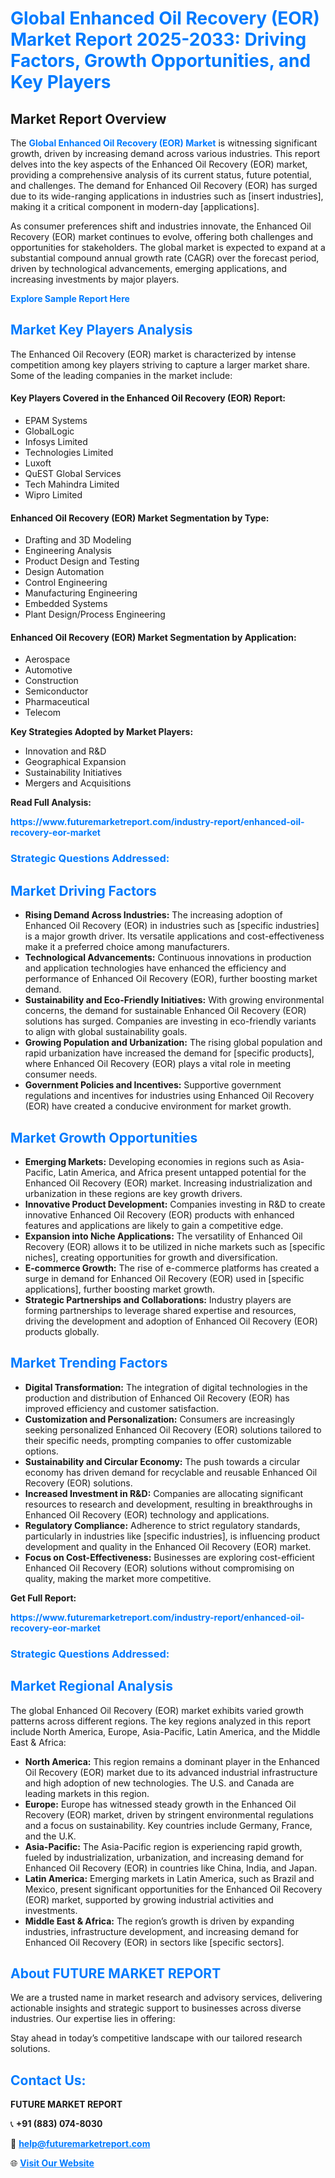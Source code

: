 <h1 style="color: #007BFF;">Global Enhanced Oil Recovery (EOR) Market Report 2025-2033: Driving Factors, Growth Opportunities, and Key Players</h1>

<section id="overview">
<h2>Market Report Overview</h2>
<p>The <a href="https://www.futuremarketreport.com/industry-report/enhanced-oil-recovery-eor-market" style="color: #007BFF; text-decoration: none;"><strong>Global Enhanced Oil Recovery (EOR) Market</strong></a> is witnessing significant growth, driven by increasing demand across various industries. This report delves into the key aspects of the Enhanced Oil Recovery (EOR) market, providing a comprehensive analysis of its current status, future potential, and challenges. The demand for Enhanced Oil Recovery (EOR) has surged due to its wide-ranging applications in industries such as [insert industries], making it a critical component in modern-day [applications].</p>
<p>As consumer preferences shift and industries innovate, the Enhanced Oil Recovery (EOR) market continues to evolve, offering both challenges and opportunities for stakeholders. The global market is expected to expand at a substantial compound annual growth rate (CAGR) over the forecast period, driven by technological advancements, emerging applications, and increasing investments by major players.</p>
</section>

<section id="overview">
<p><a href="https://www.futuremarketreport.com/request-sample/reportId=34760" style="color: #007BFF; text-decoration: none;"><strong>Explore Sample Report Here</strong></a></p>
</section>

<section id="key-players">
<h2 style="color: #007BFF;">Market Key Players Analysis</h2>
<p>The Enhanced Oil Recovery (EOR) market is characterized by intense competition among key players striving to capture a larger market share. Some of the leading companies in the market include:</p>
<h4>Key Players Covered in the Enhanced Oil Recovery (EOR) Report:</h4>
<ul><li>EPAM Systems</li><li>GlobalLogic</li><li>Infosys Limited</li><li>Technologies Limited</li><li>Luxoft</li><li>QuEST Global Services</li><li>Tech Mahindra Limited</li><li>Wipro Limited</li></ul>
<h4>Enhanced Oil Recovery (EOR) Market Segmentation by Type:</h4>
<ul><li>Drafting and 3D Modeling</li><li>Engineering Analysis</li><li>Product Design and Testing</li><li>Design Automation</li><li>Control Engineering</li><li>Manufacturing Engineering</li><li>Embedded Systems</li><li>Plant Design/Process Engineering</li></ul>

<h4>Enhanced Oil Recovery (EOR) Market Segmentation by Application:</h4>
<ul><li>Aerospace</li><li>Automotive</li><li>Construction</li><li>Semiconductor</li><li>Pharmaceutical</li><li>Telecom</li></ul>
<p><strong>Key Strategies Adopted by Market Players:</strong></p>
<ul>
<li>Innovation and R&D</li>
<li>Geographical Expansion</li>
<li>Sustainability Initiatives</li>
<li>Mergers and Acquisitions</li>
</ul>
</section>

<section>
<p><strong>Read Full Analysis: </strong></p><a href="https://www.futuremarketreport.com/industry-report/enhanced-oil-recovery-eor-market" style="color: #007BFF; text-decoration: none;"><strong>https://www.futuremarketreport.com/industry-report/enhanced-oil-recovery-eor-market</strong></a>
<h3 style="color: #007BFF;">Strategic Questions Addressed:</h3>
</section>

<section id="driving-factors">
<h2 style="color: #007BFF;">Market Driving Factors</h2>
<ul>
<li><strong>Rising Demand Across Industries:</strong> The increasing adoption of Enhanced Oil Recovery (EOR) in industries such as [specific industries] is a major growth driver. Its versatile applications and cost-effectiveness make it a preferred choice among manufacturers.</li>
<li><strong>Technological Advancements:</strong> Continuous innovations in production and application technologies have enhanced the efficiency and performance of Enhanced Oil Recovery (EOR), further boosting market demand.</li>
<li><strong>Sustainability and Eco-Friendly Initiatives:</strong> With growing environmental concerns, the demand for sustainable Enhanced Oil Recovery (EOR) solutions has surged. Companies are investing in eco-friendly variants to align with global sustainability goals.</li>
<li><strong>Growing Population and Urbanization:</strong> The rising global population and rapid urbanization have increased the demand for [specific products], where Enhanced Oil Recovery (EOR) plays a vital role in meeting consumer needs.</li>
<li><strong>Government Policies and Incentives:</strong> Supportive government regulations and incentives for industries using Enhanced Oil Recovery (EOR) have created a conducive environment for market growth.</li>
</ul>
</section>

<section id="growth-opportunities">
<h2 style="color: #007BFF;">Market Growth Opportunities</h2>
<ul>
<li><strong>Emerging Markets:</strong> Developing economies in regions such as Asia-Pacific, Latin America, and Africa present untapped potential for the Enhanced Oil Recovery (EOR) market. Increasing industrialization and urbanization in these regions are key growth drivers.</li>
<li><strong>Innovative Product Development:</strong> Companies investing in R&D to create innovative Enhanced Oil Recovery (EOR) products with enhanced features and applications are likely to gain a competitive edge.</li>
<li><strong>Expansion into Niche Applications:</strong> The versatility of Enhanced Oil Recovery (EOR) allows it to be utilized in niche markets such as [specific niches], creating opportunities for growth and diversification.</li>
<li><strong>E-commerce Growth:</strong> The rise of e-commerce platforms has created a surge in demand for Enhanced Oil Recovery (EOR) used in [specific applications], further boosting market growth.</li>
<li><strong>Strategic Partnerships and Collaborations:</strong> Industry players are forming partnerships to leverage shared expertise and resources, driving the development and adoption of Enhanced Oil Recovery (EOR) products globally.</li>
</ul>
</section>

<section id="trending-factors">
<h2 style="color: #007BFF;">Market Trending Factors</h2>
<ul>
<li><strong>Digital Transformation:</strong> The integration of digital technologies in the production and distribution of Enhanced Oil Recovery (EOR) has improved efficiency and customer satisfaction.</li>
<li><strong>Customization and Personalization:</strong> Consumers are increasingly seeking personalized Enhanced Oil Recovery (EOR) solutions tailored to their specific needs, prompting companies to offer customizable options.</li>
<li><strong>Sustainability and Circular Economy:</strong> The push towards a circular economy has driven demand for recyclable and reusable Enhanced Oil Recovery (EOR) solutions.</li>
<li><strong>Increased Investment in R&D:</strong> Companies are allocating significant resources to research and development, resulting in breakthroughs in Enhanced Oil Recovery (EOR) technology and applications.</li>
<li><strong>Regulatory Compliance:</strong> Adherence to strict regulatory standards, particularly in industries like [specific industries], is influencing product development and quality in the Enhanced Oil Recovery (EOR) market.</li>
<li><strong>Focus on Cost-Effectiveness:</strong> Businesses are exploring cost-efficient Enhanced Oil Recovery (EOR) solutions without compromising on quality, making the market more competitive.</li>
</ul>
</section>

<section>
<p><strong>Get Full Report: </strong></p><a href="https://www.futuremarketreport.com/industry-report/enhanced-oil-recovery-eor-market" style="color: #007BFF; text-decoration: none;"><strong>https://www.futuremarketreport.com/industry-report/enhanced-oil-recovery-eor-market</strong></a>
<h3 style="color: #007BFF;">Strategic Questions Addressed:</h3>
</section>


<section id="regional-analysis">
<h2 style="color: #007BFF;">Market Regional Analysis</h2>
<p>The global Enhanced Oil Recovery (EOR) market exhibits varied growth patterns across different regions. The key regions analyzed in this report include North America, Europe, Asia-Pacific, Latin America, and the Middle East & Africa:</p>
<ul>
<li><strong>North America:</strong> This region remains a dominant player in the Enhanced Oil Recovery (EOR) market due to its advanced industrial infrastructure and high adoption of new technologies. The U.S. and Canada are leading markets in this region.</li>
<li><strong>Europe:</strong> Europe has witnessed steady growth in the Enhanced Oil Recovery (EOR) market, driven by stringent environmental regulations and a focus on sustainability. Key countries include Germany, France, and the U.K.</li>
<li><strong>Asia-Pacific:</strong> The Asia-Pacific region is experiencing rapid growth, fueled by industrialization, urbanization, and increasing demand for Enhanced Oil Recovery (EOR) in countries like China, India, and Japan.</li>
<li><strong>Latin America:</strong> Emerging markets in Latin America, such as Brazil and Mexico, present significant opportunities for the Enhanced Oil Recovery (EOR) market, supported by growing industrial activities and investments.</li>
<li><strong>Middle East & Africa:</strong> The region’s growth is driven by expanding industries, infrastructure development, and increasing demand for Enhanced Oil Recovery (EOR) in sectors like [specific sectors].</li>
</ul>
</section>

<footer>
<h2 style="color: #007BFF;">About FUTURE MARKET REPORT</h2>
<p>We are a trusted name in market research and advisory services, delivering actionable insights and strategic support to businesses across diverse industries. Our expertise lies in offering:</p>

<p>Stay ahead in today’s competitive landscape with our tailored research solutions.</p>

<h2 style="color: #007BFF;">Contact Us:</h2>
<p><strong>FUTURE MARKET REPORT</strong></p>
<p>📞 <strong>+91 (883) 074-8030</strong></p>
<p>📧 <strong><a href="mailto:help@futuremarketreport.com" style="color: #007BFF;">help@futuremarketreport.com</a></strong></p>
<p>🌐 <strong><a href="https://www.futuremarketreport.com/" style="color: #007BFF;">Visit Our Website</a></strong></p>
</footer>